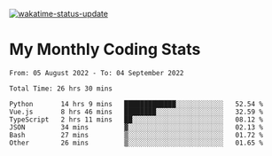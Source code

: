 [![wakatime-status-update](https://github.com/noopurphalak/noopurphalak/workflows/wakatime-status-update/badge.svg)](https://github.com/noopurphalak/noopurphalak/actions/workflows/main.yml)

# My Monthly Coding Stats

<!--START_SECTION:waka-->

```text
From: 05 August 2022 - To: 04 September 2022

Total Time: 26 hrs 30 mins

Python       14 hrs 9 mins   █████████████░░░░░░░░░░░░   52.54 %
Vue.js       8 hrs 46 mins   ████████░░░░░░░░░░░░░░░░░   32.59 %
TypeScript   2 hrs 11 mins   ██░░░░░░░░░░░░░░░░░░░░░░░   08.12 %
JSON         34 mins         ▓░░░░░░░░░░░░░░░░░░░░░░░░   02.13 %
Bash         27 mins         ▒░░░░░░░░░░░░░░░░░░░░░░░░   01.72 %
Other        26 mins         ▒░░░░░░░░░░░░░░░░░░░░░░░░   01.65 %
```

<!--END_SECTION:waka-->
